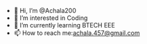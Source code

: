 - 👋 Hi, I’m @Achala200
- 👀 I’m interested in Coding
- 🌱 I’m currently learning BTECH EEE
- 📫 How to reach me:achala.457@gmail.com

<!---
Achala200/Achala200 is a ✨ special ✨ repository because its `README.md` (this file) appears on your GitHub profile.
You can click the Preview link to take a look at your changes.
--->
